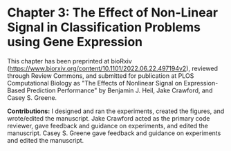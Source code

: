 # Chapter 3: The Effect of Non-Linear Signal in Classification Problems using Gene Expression

This chapter has been preprinted at bioRxiv (https://www.biorxiv.org/content/10.1101/2022.06.22.497194v2), reviewed through Review Commons, and submitted for publication at PLOS Computational Biology as "The Effects of Nonlinear Signal on Expression-Based Prediction Performance" by Benjamin J. Heil, Jake Crawford, and Casey S. Greene.

**Contributions:**
I designed and ran the experiments, created the figures, and wrote/edited the manuscript.
Jake Crawford acted as the primary code reviewer, gave feedback and guidance on experiments, and edited the manuscript.
Casey S. Greene gave feedback and guidance on experiments and edited the manuscript.
